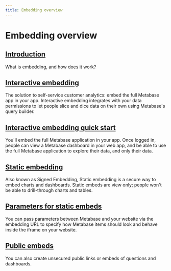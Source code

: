 ```yaml
---
title: Embedding overview
---
```


# Embedding overview

## [Introduction](./introduction.md)

What is embedding, and how does it work?

## [Interactive embedding](./interactive-embedding.md)

The solution to self-service customer analytics: embed the full Metabase app in your app. Interactive embedding integrates with your data permissions to let people slice and dice data on their own using Metabase's query builder.

## [Interactive embedding quick start](./interactive-embedding-quick-start-guide.md)

You'll embed the full Metabase application in your app. Once logged in, people can view a Metabase dashboard in your web app, and be able to use the full Metabase application to explore their data, and only their data.

## [Static embedding](./static-embedding.md)

Also known as Signed Embedding, Static embedding is a secure way to embed charts and dashboards. Static embeds are view only; people won't be able to drill-through charts and tables.

## [Parameters for static embeds](./static-embedding-parameters.md)

You can pass parameters between Metabase and your website via the embedding URL to specify how Metabase items should look and behave inside the iframe on your website.

## [Public embeds](../questions/sharing/public-links.md)

You can also create unsecured public links or embeds of questions and dashboards.

